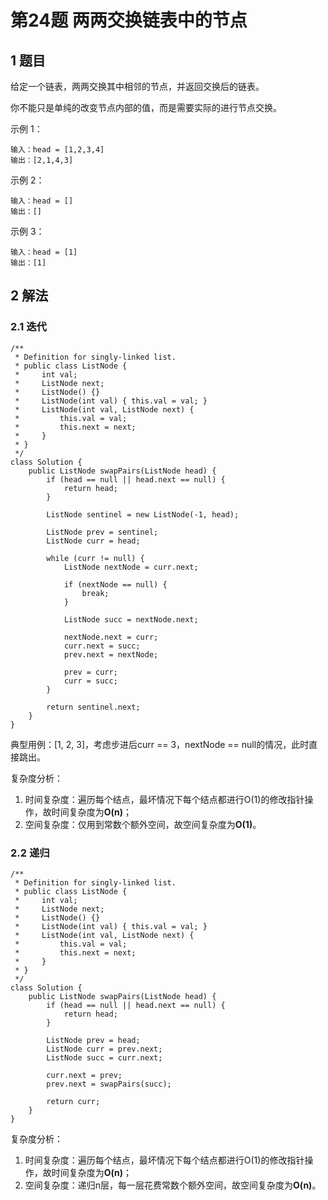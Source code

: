 # 第24题 两两交换链表中的节点

## 1 题目

给定一个链表，两两交换其中相邻的节点，并返回交换后的链表。

你不能只是单纯的改变节点内部的值，而是需要实际的进行节点交换。

示例 1：

```
输入：head = [1,2,3,4]
输出：[2,1,4,3]
```

示例 2：

```
输入：head = []
输出：[]
```

示例 3：

```
输入：head = [1]
输出：[1]
```

## 2 解法

### 2.1 迭代

```
/**
 * Definition for singly-linked list.
 * public class ListNode {
 *     int val;
 *     ListNode next;
 *     ListNode() {}
 *     ListNode(int val) { this.val = val; }
 *     ListNode(int val, ListNode next) { 
 *         this.val = val; 
 *		   this.next = next; 
 *	   }
 * }
 */
class Solution {
    public ListNode swapPairs(ListNode head) {
        if (head == null || head.next == null) {
            return head;
        }

        ListNode sentinel = new ListNode(-1, head);

        ListNode prev = sentinel;
        ListNode curr = head;

        while (curr != null) {
            ListNode nextNode = curr.next;

            if (nextNode == null) {
                break;
            }
            
            ListNode succ = nextNode.next;

            nextNode.next = curr;
            curr.next = succ;
            prev.next = nextNode;

            prev = curr;
            curr = succ;
        }

        return sentinel.next;
    }
}
```

典型用例：[1, 2, 3]，考虑步进后curr == 3，nextNode == null的情况，此时直接跳出。

复杂度分析：

1. 时间复杂度：遍历每个结点，最坏情况下每个结点都进行O(1)的修改指针操作，故时间复杂度为**O(n)**；
2. 空间复杂度：仅用到常数个额外空间，故空间复杂度为**O(1)**。

### 2.2 递归

```
/**
 * Definition for singly-linked list.
 * public class ListNode {
 *     int val;
 *     ListNode next;
 *     ListNode() {}
 *     ListNode(int val) { this.val = val; }
 *     ListNode(int val, ListNode next) { 
 *         this.val = val; 
 *		   this.next = next; 
 *	   }
 * }
 */
class Solution {
    public ListNode swapPairs(ListNode head) {
        if (head == null || head.next == null) {
            return head;
        }

        ListNode prev = head;
        ListNode curr = prev.next;
        ListNode succ = curr.next;

        curr.next = prev;
        prev.next = swapPairs(succ);

        return curr;
    }
}
```

复杂度分析：

1. 时间复杂度：遍历每个结点，最坏情况下每个结点都进行O(1)的修改指针操作，故时间复杂度为**O(n)**；
2. 空间复杂度：递归n层，每一层花费常数个额外空间，故空间复杂度为**O(n)**。

